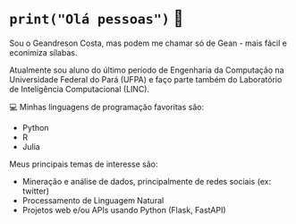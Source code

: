 # ```print("Olá pessoas")``` 👋

Sou o Geandreson Costa, mas podem me chamar só de Gean - mais fácil e econimiza sílabas.

Atualmente sou aluno do último período de Engenharia da Computação na Universidade Federal do Pará (UFPA) e faço parte também do Laboratório de Inteligência Computacional (LINC).

💻 Minhas linguagens de programação favoritas são:

* Python
* R
* Julia

Meus principais temas de interesse são:

* Mineração e análise de dados, principalmente de redes sociais (ex: twitter)
* Processamento de Linguagem Natural
* Projetos web e/ou APIs usando Python (Flask, FastAPI)

<!--
**gean-costa/gean-costa** is a ✨ _special_ ✨ repository because its `README.md` (this file) appears on your GitHub profile.

Here are some ideas to get you started:

- 🔭 I’m currently working on ...
- 🌱 I’m currently learning ...
- 👯 I’m looking to collaborate on ...
- 🤔 I’m looking for help with ...
- 💬 Ask me about ...
- 📫 How to reach me: ...
- 😄 Pronouns: ...
- ⚡ Fun fact: ...
-->
